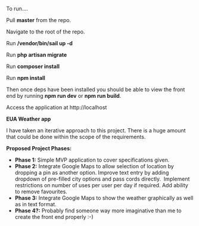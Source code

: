 To run….

Pull **master** from the repo.

Navigate to the root of the repo.

Run **/vendor/bin/sail up -d**

Run **php artisan migrate**

Run **composer install**
 
Run **npm install**

Then once deps have been installed you should be able to view the front end by running **npm run dev** or **npm run build**.

Access the application at http://localhost

**EUA Weather app**

I have taken an iterative approach to this project.  There is a huge amount that could be done within the scope of the requirements.

**Proposed Project Phases:**

* **Phase 1:** Simple MVP application to cover specifications given.
* **Phase 2:** Integrate Google Maps to allow selection of location by dropping a pin as another option.
Improve text entry by adding dropdown of pre-filled city options and pass cords directly.  Implement restrictions on number of uses per user per day if required.
Add ability to remove favourites.
* **Phase 3:** Integrate Google Maps to show the weather graphically as well as in text format. 
* **Phase 4?:** Probably find someone way more imaginative than me to create the front end properly :-) 

